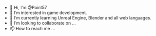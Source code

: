 - 👋 Hi, I’m @Point57
- 👀 I’m interested in game development.
- 🌱 I’m currently learning Unreal Engine, Blender and all web languages.
- 💞️ I’m looking to collaborate on ...
- 📫 How to reach me ...

<!---
Point57/Point57 is a ✨ special ✨ repository because its `README.md` (this file) appears on your GitHub profile.
You can click the Preview link to take a look at your changes.
--->
